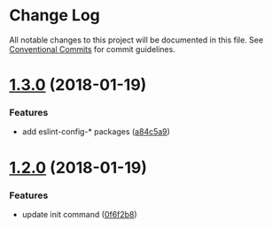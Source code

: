 # Change Log

All notable changes to this project will be documented in this file.
See [Conventional Commits](https://conventionalcommits.org) for commit guidelines.

<a name="1.3.0"></a>
# [1.3.0](https://github.com/joshblack/spec/tree/master/packages/spec-config/compare/v1.2.0...v1.3.0) (2018-01-19)


### Features

* add eslint-config-* packages ([a84c5a9](https://github.com/joshblack/spec/tree/master/packages/spec-config/commit/a84c5a9))




<a name="1.2.0"></a>
# [1.2.0](https://github.com/joshblack/spec/tree/master/packages/spec-config/compare/v1.1.6...v1.2.0) (2018-01-19)


### Features

* update init command ([0f6f2b8](https://github.com/joshblack/spec/tree/master/packages/spec-config/commit/0f6f2b8))
